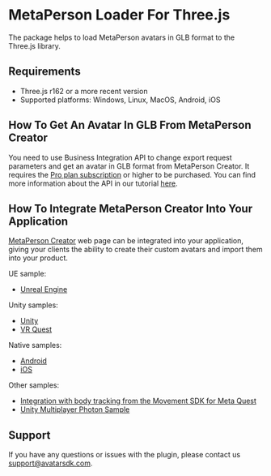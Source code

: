 # MetaPerson Loader For Three.js
The package helps to load MetaPerson avatars in GLB format to the Three.js library.

## Requirements
 * Three.js r162 or a more recent version
 * Supported platforms: Windows, Linux, MacOS, Android, iOS

## How To Get An Avatar In GLB From MetaPerson Creator 

You need to use Business Integration API to change export request parameters and get an avatar in GLB format from MetaPerson Creator. It requires the [Pro plan subscription](https://avatarsdk.com/pricing-cloud/) or higher to be purchased. You can find more information about the API in our tutorial [here](https://youtu.be/TXwKq4U15S8).

## How To Integrate MetaPerson Creator Into Your Application
[MetaPerson Creator](https://metaperson.avatarsdk.com/)  web page can be integrated into your application, giving your clients the ability to create their custom avatars and import them into your product.

UE sample:
* [Unreal Engine](https://github.com/avatarsdk/metaperson-ue-sample)

Unity samples:
 * [Unity](https://github.com/avatarsdk/metaperson-loader-unity)
 * [VR Quest](https://github.com/avatarsdk/metaperson-vr-quest-sample)
 
Native samples:
 * [Android](https://github.com/avatarsdk/metaperson-android-sample)
 * [iOS](https://github.com/avatarsdk/metaperson-ios-sample)

Other samples:
 * [Integration with body tracking from the Movement SDK for Meta Quest](https://github.com/avatarsdk/metaperson-quest-movement-sdk-sample)
 * [Unity Multiplayer Photon Sample](https://github.com/avatarsdk/metaperson-unity-photon-sample)

## Support
If you have any questions or issues with the plugin, please contact us <support@avatarsdk.com>.
